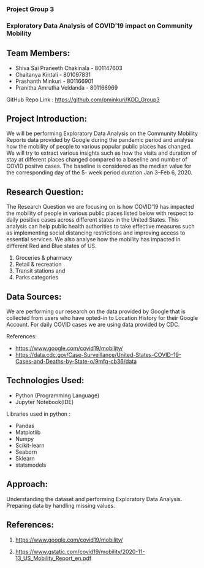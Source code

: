 ### Project Group 3
### Exploratory Data Analysis of COVID’19 impact on Community Mobility
 
## Team Members:    
 
- Shiva Sai Praneeth Chakinala    -     801147603
- Chaitanya Kintali 	          -	   801097831
- Prashanth Minkuri    	          -     801166901
- Pranitha Amrutha Veldanda       -     801166969
 
GitHub Repo Link :  https://github.com/pminkuri/KDD_Group3

 
## Project Introduction:
 
We will be performing Exploratory Data Analysis on the Community Mobility Reports data provided by Google during the pandemic period and analyse how the mobility of people to various popular public places has changed. We will try to extract various insights such as how the visits and duration of stay at different places changed compared to a baseline and number of COVID positve cases. The baseline is considered as the median value for the corresponding day of the 5- week period duration Jan 3–Feb 6, 2020.

 
## Research Question:
 
The Research Question we are focusing on is how COVID’19 has impacted the mobility of people in various public places listed below with respect to daily positive cases across different states in the United States. This analysis can help public health authorities to take effective measures such as implementing social distancing restrictions and improving access to essential services. We also analyse how the mobility has impacted in different Red and Blue states of US.
1. 	Groceries & pharmacy
2. 	Retail & recreation
3. 	Transit stations and
4. 	Parks categories

 
## Data Sources:
 
We are performing our research on the data provided by Google that is collected from users who have opted-in to Location History for their Google Account. For daily COVID cases we are using data provided by CDC.
 
References: 

- https://www.google.com/covid19/mobility/
- https://data.cdc.gov/Case-Surveillance/United-States-COVID-19-Cases-and-Deaths-by-State-o/9mfq-cb36/data
 
## Technologies Used:

- Python (Programming Language)
- Jupyter Notebook(IDE)

Libraries used in python :
- Pandas
- Matplotlib
- Numpy
- Scikit-learn 
- Seaborn
- Sklearn
- statsmodels

## Approach:
 
Understanding the dataset and performing Exploratory Data Analysis. Preparing data by handling missing values.
 
 
## References:  
 
1. https://www.google.com/covid19/mobility/
 
2.  https://www.gstatic.com/covid19/mobility/2020-11-13_US_Mobility_Report_en.pdf 	 

 
 
 
 


